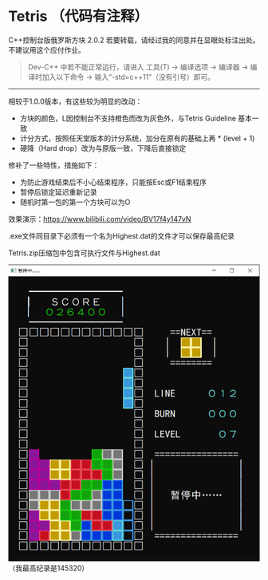 # Tetris （代码有注释）
C++控制台版俄罗斯方块 2.0.2
若要转载，请经过我的同意并在显眼处标注出处。
不建议用这个应付作业。
> Dev-C++ 中若不能正常运行，请进入 工具(T) -> 编译选项 -> 编译器 -> 编译时加入以下命令 -> 输入“-std=c++11”（没有引号）即可。
---

相较于1.0.0版本，有这些较为明显的改动：
- 方块的颜色，L因控制台不支持橙色而改为灰色外，与Tetris Guideline 基本一致
- 计分方式，按照任天堂版本的计分系统，加分在原有的基础上再 * (level + 1)
- 硬降（Hard drop）改为与原版一致，下降后直接锁定


修补了一些特性，措施如下：
- 为防止游戏结束后不小心结束程序，只能按Esc或F1结束程序
- 暂停后锁定延迟重新记录
- 随机时第一包的第一个方块可以为O


效果演示：https://www.bilibili.com/video/BV17f4y147vN 

.exe文件同目录下必须有一个名为Highest.dat的文件才可以保存最高纪录

Tetris.zip压缩包中包含可执行文件与Highest.dat

![GitHub Logo](/pic-display.png)
（我最高纪录是145320）
